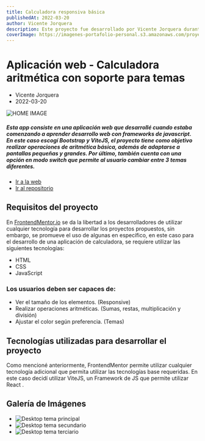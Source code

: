 ```yaml
---
title: Calculadora responsiva básica
publishedAt: 2022-03-20
author: Vicente Jorquera
description: Este proyecto fue desarrollado por Vicente Jorquera durante sus inicios en el desarrollo de software como parte de la ruta disponible en FrontendMentor
coverImage: https://imagenes-portafolio-personal.s3.amazonaws.com/proyectos/calculadora-aritmetica/calculadora-mockup.webp
---
```


# Aplicación web - Calculadora aritmética con soporte para temas

- Vicente Jorquera
- 2022-03-20

![HOME IMAGE](https://imagenes-portafolio-personal.s3.amazonaws.com/proyectos/calculadora-aritmetica/calculadora-mockup.webp)

##### Esta app consiste en una aplicación web que desarrollé cuando estaba comenzando a aprender desarrollo web con frameworks de javascript. En este caso escogí Bootstrap y ViteJS, el proyecto tiene como objetivo realizar operaciones de aritmética básica, además de adaptarse a pantallas pequeñas y grandes. Por último, también cuenta con una opción en modo switch que permite al usuario cambiar entre 3 temas diferentes.

- [Ir a la web](https://jvicente20-calculator-app.netlify.app/)
- [Ir al repositorio](https://github.com/VicenteJ20/100daysofcode/tree/main/FontEnd_Mentor/calculator-app)

## Requisitos del proyecto

En [FrontendMentor.io](https://www.frontendmentor.io/) se da la libertad a los desarrolladores de utilizar cualquier tecnología para desarrollar los proyectos propuestos, sin embargo, se promueve el uso de algunas en específico, en este caso para el desarrollo de una aplicación de calculadora, se requiere utilizar las siguientes tecnologías:

- HTML
- CSS
- JavaScript

### Los usuarios deben ser capaces de:

- Ver el tamaño de los elementos. (Responsive)
- Realizar operaciones aritméticas. (Sumas, restas, multiplicación y división)
- Ajustar el color según preferencia. (Temas)

## Tecnologías utilizadas para desarrollar el proyecto

Como mencioné anteriormente, FrontendMentor permite utilizar cualquier tecnología adicional que permita utilizar las tecnologías base requeridas. En este caso decidí utilizar ViteJS, un Framework de JS que permite utilizar React .

## Galería de Imágenes

- ![Desktop tema principal](https://imagenes-portafolio-personal.s3.amazonaws.com/proyectos/calculadora-aritmetica/darkthemecalc.webp)
- ![Desktop tema secundario](https://imagenes-portafolio-personal.s3.amazonaws.com/proyectos/calculadora-aritmetica/lighttheme.webp)
- ![Desktop tema terciario](https://imagenes-portafolio-personal.s3.amazonaws.com/proyectos/calculadora-aritmetica/purpletheme.png)